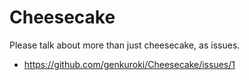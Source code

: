 # Cheesecake

Please talk about more than just cheesecake, as issues.

* https://github.com/genkuroki/Cheesecake/issues/1

